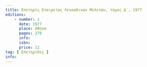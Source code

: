 ```yaml
---
title: Επετηρίς Εταιρείας Λευκαδικών Μελετών, τόμος Δ΄, 1977
editions:
    - number: 1
      date: 1977
      place: Αθήνα
      pages: 270
      info: 
      isbn: 
      price: 12 
tag: [ Επετηρίδες ]
info: 
---
```

